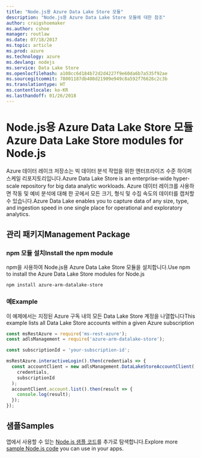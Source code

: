 ```yaml
---
title: "Node.js용 Azure Data Lake Store 모듈"
description: "Node.js용 Azure Data Lake Store 모듈에 대한 참조"
author: craigshoemaker
ms.author: cshoe
manager: routlaw
ms.date: 07/18/2017
ms.topic: article
ms.prod: azure
ms.technology: azure
ms.devlang: nodejs
ms.service: Data Lake Store
ms.openlocfilehash: a108cc6d184b72d2d4227f9e60da6b7a535f92ae
ms.sourcegitcommit: 78001187db408d21909e949c8a592f76626c2c3b
ms.translationtype: HT
ms.contentlocale: ko-KR
ms.lasthandoff: 01/26/2018
---
```

# <a name="azure-data-lake-store-modules-for-nodejs"></a><span data-ttu-id="6e141-103">Node.js용 Azure Data Lake Store 모듈</span><span class="sxs-lookup"><span data-stu-id="6e141-103">Azure Data Lake Store modules for Node.js</span></span>

<span data-ttu-id="6e141-104">Azure 데이터 레이크 저장소는 빅 데이터 분석 작업을 위한 엔터프라이즈 수준 하이퍼 스케일 리포지토리입니다.</span><span class="sxs-lookup"><span data-stu-id="6e141-104">Azure Data Lake Store is an enterprise-wide hyper-scale repository for big data analytic workloads.</span></span> <span data-ttu-id="6e141-105">Azure 데이터 레이크를 사용하면 작동 및 예비 분석에 대해 한 곳에서 모든 크기, 형식 및 수집 속도의 데이터를 캡처할 수 있습니다.</span><span class="sxs-lookup"><span data-stu-id="6e141-105">Azure Data Lake enables you to capture data of any size, type, and ingestion speed in one single place for operational and exploratory analytics.</span></span>

## <a name="management-package"></a><span data-ttu-id="6e141-106">관리 패키지</span><span class="sxs-lookup"><span data-stu-id="6e141-106">Management Package</span></span>

### <a name="install-the-npm-module"></a><span data-ttu-id="6e141-107">npm 모듈 설치</span><span class="sxs-lookup"><span data-stu-id="6e141-107">Install the npm module</span></span>

<span data-ttu-id="6e141-108">npm을 사용하여 Node.js용 Azure Data Lake Store 모듈을 설치합니다.</span><span class="sxs-lookup"><span data-stu-id="6e141-108">Use npm to install the Azure Data Lake Store modules for Node.js</span></span>

```bash
npm install azure-arm-datalake-store
```

### <a name="example"></a><span data-ttu-id="6e141-109">예</span><span class="sxs-lookup"><span data-stu-id="6e141-109">Example</span></span>

<span data-ttu-id="6e141-110">이 예제에서는 지정된 Azure 구독 내의 모든 Data Lake Store 계정을 나열합니다</span><span class="sxs-lookup"><span data-stu-id="6e141-110">This example lists all Data Lake Store accounts within a given Azure subscription</span></span>

```javascript
const msRestAzure = require('ms-rest-azure');
const adlsManagement = require('azure-arm-datalake-store');

const subscriptionId = 'your-subscription-id';

msRestAzure.interactiveLogin().then(credentials => {
  const accountClient = new adlsManagement.DataLakeStoreAccountClient(
    credentials,
    subscriptionId
  );
  accountClient.account.list().then(result => {
    console.log(result);
  });
});
```

## <a name="samples"></a><span data-ttu-id="6e141-111">샘플</span><span class="sxs-lookup"><span data-stu-id="6e141-111">Samples</span></span>

<span data-ttu-id="6e141-112">앱에서 사용할 수 있는 [Node.js 샘플 코드](https://azure.microsoft.com/resources/samples/?platform=nodejs)를 추가로 탐색합니다.</span><span class="sxs-lookup"><span data-stu-id="6e141-112">Explore more [sample Node.js code](https://azure.microsoft.com/resources/samples/?platform=nodejs) you can use in your apps.</span></span>
